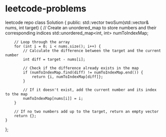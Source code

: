 # leetcode-problems
leetcode repo
class Solution {
public:
    std::vector<int> twoSum(std::vector<int>& nums, int target) {
        // Create an unordered_map to store numbers and their corresponding indices
        std::unordered_map<int, int> numToIndexMap;

        // Loop through the array
        for (int i = 0; i < nums.size(); i++) {
            // Calculate the difference between the target and the current number
            int diff = target - nums[i];

            // Check if the difference already exists in the map
            if (numToIndexMap.find(diff) != numToIndexMap.end()) {
                return {i, numToIndexMap[diff]};
            }

            // If it doesn't exist, add the current number and its index to the map
            numToIndexMap[nums[i]] = i;
        }

        // If no two numbers add up to the target, return an empty vector
        return {};
    }
};

